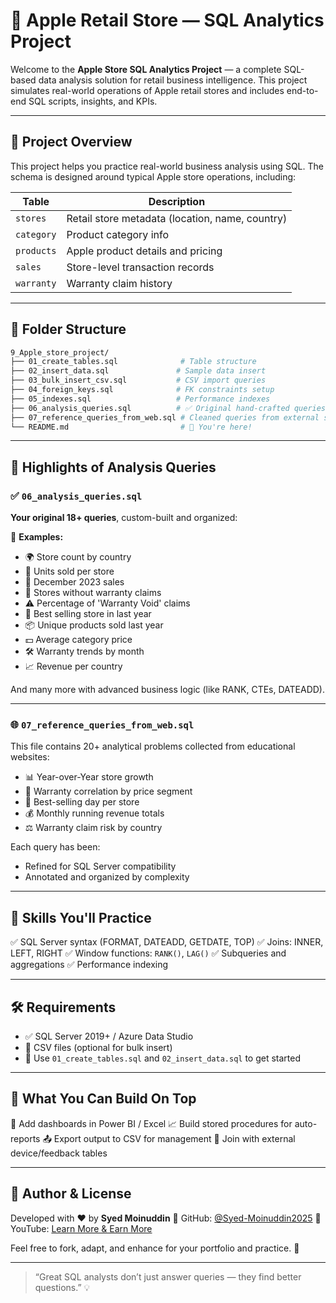 # 🍎 Apple Retail Store — SQL Analytics Project

Welcome to the **Apple Store SQL Analytics Project** — a complete SQL-based data analysis solution for retail business intelligence. This project simulates real-world operations of Apple retail stores and includes end-to-end SQL scripts, insights, and KPIs.

---

## 🧾 Project Overview

This project helps you practice real-world business analysis using SQL. The schema is designed around typical Apple store operations, including:

| Table      | Description                                     |
| ---------- | ----------------------------------------------- |
| `stores`   | Retail store metadata (location, name, country) |
| `category` | Product category info                           |
| `products` | Apple product details and pricing               |
| `sales`    | Store-level transaction records                 |
| `warranty` | Warranty claim history                          |

---

## 📁 Folder Structure

```bash
9_Apple_store_project/
├── 01_create_tables.sql              # Table structure
├── 02_insert_data.sql               # Sample data insert
├── 03_bulk_insert_csv.sql           # CSV import queries
├── 04_foreign_keys.sql              # FK constraints setup
├── 05_indexes.sql                   # Performance indexes
├── 06_analysis_queries.sql          # ✅ Original hand-crafted queries
├── 07_reference_queries_from_web.sql # Cleaned queries from external sources
└── README.md                         # 📘 You're here!
```

---

## 🔎 Highlights of Analysis Queries

### ✅ `06_analysis_queries.sql`

**Your original 18+ queries**, custom-built and organized:

📌 **Examples:**

* 🌍 Store count by country
* 🏪 Units sold per store
* 📅 December 2023 sales
* 🚫 Stores without warranty claims
* ⚠️ Percentage of 'Warranty Void' claims
* 🥇 Best selling store in last year
* 📦 Unique products sold last year
* 💵 Average category price
* 🛠 Warranty trends by month
* 📈 Revenue per country

And many more with advanced business logic (like RANK, CTEs, DATEADD).

---

### 🌐 `07_reference_queries_from_web.sql`

This file contains 20+ analytical problems collected from educational websites:

* 📊 Year-over-Year store growth
* 🔄 Warranty correlation by price segment
* 🥇 Best-selling day per store
* 💰 Monthly running revenue totals
* ⚖️ Warranty claim risk by country

Each query has been:

* Refined for SQL Server compatibility
* Annotated and organized by complexity

---

## 🎯 Skills You'll Practice

✅ SQL Server syntax (FORMAT, DATEADD, GETDATE, TOP)
✅ Joins: INNER, LEFT, RIGHT
✅ Window functions: `RANK()`, `LAG()`
✅ Subqueries and aggregations
✅ Performance indexing

---

## 🛠 Requirements

* ✅ SQL Server 2019+ / Azure Data Studio
* 🧩 CSV files (optional for bulk insert)
* 📜 Use `01_create_tables.sql` and `02_insert_data.sql` to get started

---

## 📌 What You Can Build On Top

🚀 Add dashboards in Power BI / Excel
📈 Build stored procedures for auto-reports
📤 Export output to CSV for management
🧩 Join with external device/feedback tables

---

## 🤝 Author & License

Developed with ❤️ by **Syed Moinuddin**
🔗 GitHub: [@Syed-Moinuddin2025](https://github.com/Syed-Moinuddin2025)
🔗 YouTube: [Learn More & Earn More](https://youtube.com/@learn_more-and-earn_more-syed)

Feel free to fork, adapt, and enhance for your portfolio and practice. 🚀

---

> “Great SQL analysts don’t just answer queries — they find better questions.” 💡
